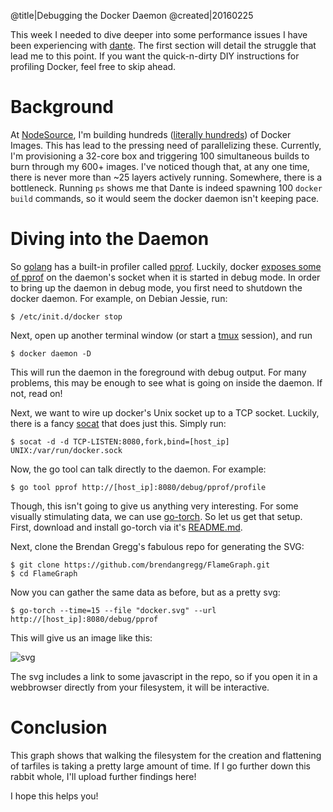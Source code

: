 @title|Debugging the Docker Daemon
@created|20160225

This week I needed to dive deeper into some performance issues I have been experiencing with [dante](http://github.com/retrohacker/dante). The first section will detail the struggle that lead me to this point. If you want the quick-n-dirty DIY instructions for profiling Docker, feel free to skip ahead.

# Background

At [NodeSource](http://nodesource.com), I'm building hundreds ([literally hundreds](https://github.com/nodesource/docker-node)) of Docker Images. This has lead to the pressing need of parallelizing these. Currently, I'm provisioning a 32-core box and triggering 100 simultaneous builds to burn through my 600+ images. I've noticed though that, at any one time, there is never more than ~25 layers actively running. Somewhere, there is a bottleneck. Running `ps` shows me that Dante is indeed spawning 100 `docker build` commands, so it would seem the docker daemon isn't keeping pace.

# Diving into the Daemon

So [golang](http://golang.org) has a built-in profiler called [pprof](https://golang.org/pkg/net/http/pprof/). Luckily, docker [exposes some of pprof](https://github.com/docker/docker/blob/1fb144cb230fb5e26a19263bd0a159f3c9bd700b/api/server/profiler.go) on the daemon's socket when it is started in debug mode. In order to bring up the daemon in debug mode, you first need to shutdown the docker daemon. For example, on Debian Jessie, run:

```
$ /etc/init.d/docker stop
```

Next, open up another terminal window (or start a [tmux](https://tmux.github.io) session), and run

```
$ docker daemon -D
```

This will run the daemon in the foreground with debug output. For many problems, this may be enough to see what is going on inside the daemon. If not, read on!

Next, we want to wire up docker's Unix socket up to a TCP socket. Luckily, there is a fancy [socat](http://www.cyberciti.biz/faq/linux-unix-tcp-port-forwarding/) that does just this. Simply run:

```
$ socat -d -d TCP-LISTEN:8080,fork,bind=[host_ip] UNIX:/var/run/docker.sock
```

Now, the go tool can talk directly to the daemon. For example:

```
$ go tool pprof http://[host_ip]:8080/debug/pprof/profile
```

Though, this isn't going to give us anything very interesting. For some visually stimulating data, we can use [go-torch](https://github.com/uber/go-torch). So let us get that setup. First, download and install go-torch via it's [README.md](https://github.com/uber/go-torch#installation).

Next, clone the Brendan Gregg's fabulous repo for generating the SVG:

```
$ git clone https://github.com/brendangregg/FlameGraph.git
$ cd FlameGraph
```

Now you can gather the same data as before, but as a pretty svg:

```
$ go-torch --time=15 --file "docker.svg" --url http://[host_ip]:8080/debug/pprof
```

This will give us an image like this: 

![svg](/_static/docker_profile.svg)

The svg includes a link to some javascript in the repo, so if you open it in a webbrowser directly from your filesystem, it will be interactive.

# Conclusion

This graph shows that walking the filesystem for the creation and flattening of tarfiles is taking a pretty large amount of time. If I go further down this rabbit whole, I'll upload further findings here!

I hope this helps you!

